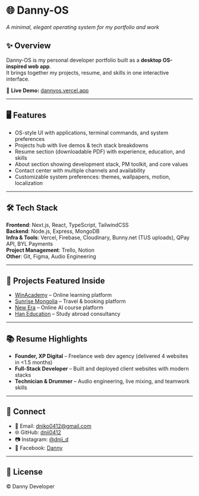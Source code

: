 # 🌐 Danny-OS  
_A minimal, elegant operating system for my portfolio and work_

## ✨ Overview
Danny-OS is my personal developer portfolio built as a **desktop OS-inspired web app**.  
It brings together my projects, resume, and skills in one interactive interface.

🔗 **Live Demo:** [dannyos.vercel.app](https://dannyos.vercel.app)

---

## 🖥 Features
- OS-style UI with applications, terminal commands, and system preferences  
- Projects hub with live demos & tech stack breakdowns  
- Resume section (downloadable PDF) with experience, education, and skills  
- About section showing development stack, PM toolkit, and core values  
- Contact center with multiple channels and availability  
- Customizable system preferences: themes, wallpapers, motion, localization  

---

## 🛠 Tech Stack
**Frontend**: Next.js, React, TypeScript, TailwindCSS  
**Backend**: Node.js, Express, MongoDB  
**Infra & Tools**: Vercel, Firebase, Cloudinary, Bunny.net (TUS uploads), QPay API, BYL Payments  
**Project Management**: Trello, Notion  
**Other**: Git, Figma, Audio Engineering  

---

## 🚀 Projects Featured Inside
- [WinAcademy](https://winacademy.mn) – Online learning platform  
- [Sunrise Mongolia](https://sunrisemongolia.com) – Travel & booking platform  
- [New Era](https://edunewera.mn) – Online AI course platform  
- [Han Education](https://haneducation.mn) – Study abroad consultancy  

---

## 📚 Resume Highlights
- **Founder, XP Digital** – Freelance web dev agency (delivered 4 websites in <1.5 months)  
- **Full-Stack Developer** – Built and deployed client websites with modern stacks  
- **Technician & Drummer** – Audio engineering, live mixing, and teamwork skills  

---

## 🔗 Connect
- 📧 Email: dniko0412@gmail.com  
- 🌐 GitHub: [dnii0412](https://github.com/dnii0412)  
- 📷 Instagram: [@dnii_d](https://instagram.com/dnii_d)  
- 📘 Facebook: [Danny](https://facebook.com/dnii.dnii.0412)  

---

## 📜 License
© Danny Developer
